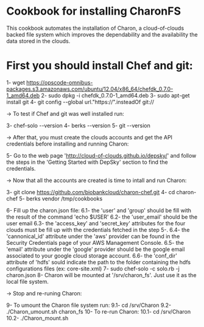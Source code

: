# Cookbook for installing CharonFS

This cookbook automates the installation of Charon, a cloud-of-clouds backed file system which improves the dependability and the availability the data stored in the clouds. 

# First you should install Chef and git:

1- wget https://opscode-omnibus-packages.s3.amazonaws.com/ubuntu/12.04/x86_64/chefdk_0.7.0-1_amd64.deb
2- sudo dpkg -i chefdk_0.7.0-1_amd64.deb
3- sudo apt-get install git
4- git config --global url."https://".insteadOf git://

-> To test if Chef and git was well installed run:

3- chef-solo --version
4- berks --version
5- git --version

-> After that, you must create the clouds accounts and get the API credentials before installing and running Charon:

5- Go to the web page 'http://cloud-of-clouds.github.io/depsky/' and follow the steps in the 'Getting Started with DepSky' section to find the credentials.

-> Now that all the accounts are created is time to intall and run Charon:

3- git clone https://github.com/biobankcloud/charon-chef.git
4- cd charon-chef
5- berks vendor /tmp/cookbooks

6- Fill up the charon.json file:
  6.1- the 'user' and 'group' should be fill with the result of the command 'echo $USER'
  6.2- the 'user_email' should be the user email
  6.3- the 'access_key' and 'secret_key' attributes for the four clouds must be fill up with the credentials fetched in the step 5-.
  6.4- the 'cannonical_id' attribute under the 'aws' provider can be found in the Security Credentials page of your AWS Management Console.
  6.5- the 'email' attribute under the 'google' provider should be the google email associated to your google cloud storage account.
  6.6- the 'conf_dir' attribute of 'hdfs' sould indicate the path to the folder containing the hdfs configurations files (ex: core-site.xml) 
7- sudo chef-solo -c solo.rb -j charon.json
8- Charon will be mounted at '/srv/charon_fs'. Just use it as the local file system.

-> Stop and re-runing Charon:

9- To umount the Charon file system run:
  9.1- cd /srv/Charon
  9.2- ./Charon_umount.sh charon_fs
10- To re-run Charon:
  10.1- cd /srv/Charon
  10.2- ./Charon_mount.sh
